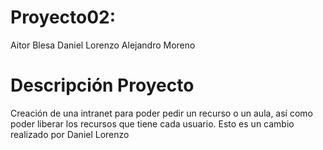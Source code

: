 # Proyecto02:
Aitor Blesa
Daniel Lorenzo
Alejandro Moreno
# Descripción Proyecto
Creación de una intranet para poder pedir un recurso o un aula, así como poder liberar los recursos que tiene cada usuario.
Esto es un cambio realizado por Daniel Lorenzo
